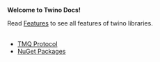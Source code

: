 **Welcome to Twino Docs!**

Read [Features](https://github.com/mhelvacikoylu/twino/blob/v2/docs/Features.MD) to see all features of twino libraries.<br><br>

* [TMQ Protocol](https://github.com/mhelvacikoylu/twino/blob/v2/docs/TMQ%20Protocol.MD)<br>
* [NuGet Packages](https://github.com/mhelvacikoylu/twino/blob/v2/docs/Packages.MD)<br>

